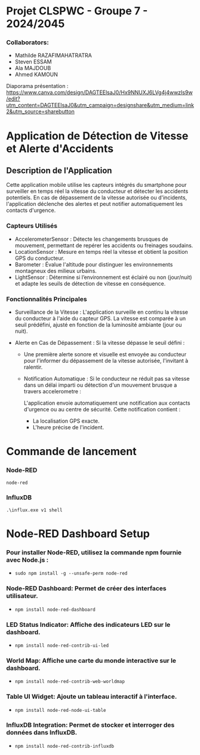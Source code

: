 # Projet CLSPWC - Groupe 7 - 2024/2045

### Collaborators: 
- Mathilde RAZAFIMAHATRATRA
- Steven ESSAM
- Ala MAJDOUB
- Ahmed KAMOUN

Diaporama présentation : https://www.canva.com/design/DAGTEElsaJ0/Hx9NNUXJ6LVg4j4wwzIs9w/edit?utm_content=DAGTEElsaJ0&utm_campaign=designshare&utm_medium=link2&utm_source=sharebutton

# Application de Détection de Vitesse et Alerte d'Accidents
## Description de l'Application

Cette application mobile utilise les capteurs intégrés du smartphone pour surveiller en temps réel la vitesse du conducteur et détecter les accidents potentiels. En cas de dépassement de la vitesse autorisée ou d'incidents, l'application déclenche des alertes et peut notifier automatiquement les contacts d'urgence.

### Capteurs Utilisés
- AccelerometerSensor : Détecte les changements brusques de mouvement, permettant de repérer les accidents ou freinages soudains.
- LocationSensor : Mesure en temps réel la vitesse et obtient la position GPS du conducteur.
- Barometer : Évalue l'altitude pour distinguer les environnements montagneux des milieux urbains.
- LightSensor : Détermine si l’environnement est éclairé ou non (jour/nuit) et adapte les seuils de détection de vitesse en conséquence.
### Fonctionnalités Principales
- Surveillance de la Vitesse : L'application surveille en continu la vitesse du conducteur à l'aide du capteur GPS. La vitesse est comparée à un seuil prédéfini, ajusté en fonction de la luminosité ambiante (jour ou nuit).

- Alerte en Cas de Dépassement : Si la vitesse dépasse le seuil défini :

    - Une première alerte sonore et visuelle est envoyée au conducteur pour l'informer du dépassement de la vitesse autorisée, l'invitant à ralentir.
    - Notification Automatique : Si le conducteur ne réduit pas sa vitesse dans un délai imparti ou détection d'un mouvement brusque a travers accelerometre  :

      L'application envoie automatiquement une notification aux contacts d'urgence ou au centre de sécurité. Cette notification contient :
        - La localisation GPS exacte.
        - L'heure précise de l'incident.

# Commande de lancement 
### Node-RED
``node-red``

### InfluxDB
``.\influx.exe v1 shell``

# Node-RED Dashboard Setup

### Pour installer Node-RED, utilisez la commande npm fournie avec Node.js :
- `sudo npm install -g --unsafe-perm node-red`

### Node-RED Dashboard: Permet de créer des interfaces utilisateur.
- `npm install node-red-dashboard`

### LED Status Indicator: Affiche des indicateurs LED sur le dashboard.
- `npm install node-red-contrib-ui-led`

### World Map: Affiche une carte du monde interactive sur le dashboard.
- `npm install node-red-contrib-web-worldmap`

### Table UI Widget: Ajoute un tableau interactif à l'interface.
- `npm install node-red-node-ui-table`

### InfluxDB Integration: Permet de stocker et interroger des données dans InfluxDB.
- `npm install node-red-contrib-influxdb`


